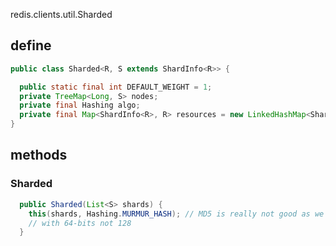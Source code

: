 redis.clients.util.Sharded

## define
```java
public class Sharded<R, S extends ShardInfo<R>> {

  public static final int DEFAULT_WEIGHT = 1;
  private TreeMap<Long, S> nodes;
  private final Hashing algo;
  private final Map<ShardInfo<R>, R> resources = new LinkedHashMap<ShardInfo<R>, R>();
}  
```

## methods

### Sharded
```java
  public Sharded(List<S> shards) {
    this(shards, Hashing.MURMUR_HASH); // MD5 is really not good as we works
    // with 64-bits not 128
  }
```